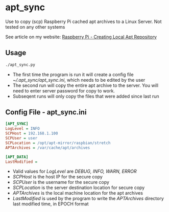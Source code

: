 # apt_sync
Use to copy (scp) Raspberry Pi cached apt archives to a Linux Server.  Not tested on any other systems

See article on my website: [Raspberry Pi - Creating Local Apt Repository](https://mcnoviceelectronics.wordpress.com/2018/03/22/raspberry-pi-creating-local-apt-repository/)

## Usage
```bash
./apt_sync.py
```

* The first time the program is run it will create a config file *~/.apt_sync/apt_sync.ini*, which needs to be edited by the user
* The second run will copy the entire apt archive to the server.  You will need to enter server password for copy to work.
* Subseqent runs will only copy the files that were added since last run

## Config File - apt_sync.ini
```ini
[APT_SYNC]
LogLevel = INFO
SCPHost = 192.168.1.100
SCPUser = user
SCPLocation = /opt/apt-mirror/raspbian/stretch
APTArchives = /var/cache/apt/archives

[APT_DATA]
LastModified = 
```
* Valid values for *LogLevel* are *DEBUG, INFO, WARN, ERROR*
* *SCPHost* is the host IP for the secure copy
* *SCPUser* is the username for the secure copy
* *SCPLocation* is the server destination location for secure copy 
* *APTArchives* is the local machine location for the apt archives
* *LastModified* is used by the program to write the *APTArchives* directory last modified time, in EPOCH format
